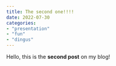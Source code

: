 ```yaml
---
title: The second one!!!!
date: 2022-07-30
categories:
- "presentation"
- "fun"
- "dingus"
---
```


Hello, this is the **second post** on my blog!